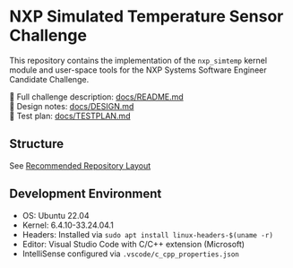 # NXP Simulated Temperature Sensor Challenge

This repository contains the implementation of the `nxp_simtemp` kernel module and user-space tools for the NXP Systems Software Engineer Candidate Challenge.

📄 Full challenge description: [docs/README.md](docs/README.md)  
📐 Design notes: [docs/DESIGN.md](docs/DESIGN.md)  
🧪 Test plan: [docs/TESTPLAN.md](docs/TESTPLAN.md)

## Structure

See [Recommended Repository Layout](docs/README.md#4-recommended-repository-layout)

## Development Environment

- OS: Ubuntu 22.04
- Kernel: 6.4.10-33.24.04.1
- Headers: Installed via `sudo apt install linux-headers-$(uname -r)`
- Editor: Visual Studio Code with C/C++ extension (Microsoft)
- IntelliSense configured via `.vscode/c_cpp_properties.json`